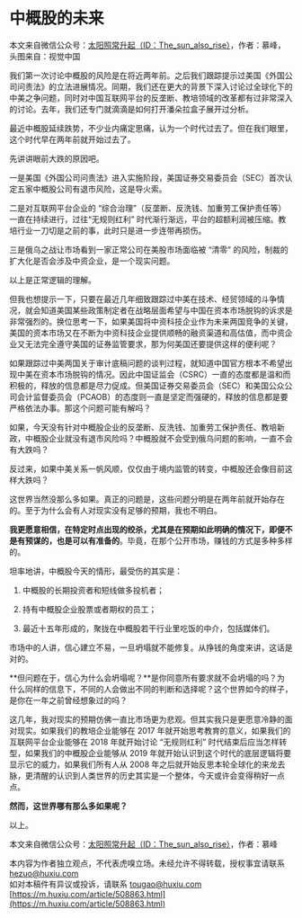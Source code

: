 # 中概股的未来
本文来自微信公众号：[太阳照常升起（ID：The_sun_also_rise）](https://mp.weixin.qq.com/s?__biz=MzI0ODE5NDU5Mw==&mid=2649550298&idx=1&sn=e68ca892d1cb3855050e98520fe20112&chksm=f1bc3e94c6cbb782fb3c1ffc6a5b9d60288cd3091548ba31f2e5fdd401536820c27d0bcf5606&mpshare=1&scene=1&srcid=0314sbFSqk0Uo5y96fFZC9Fd&sharer_sharetime=1647268361317&sharer_shareid=71f767aac76a75906e709de91388a4e5&version=3.1.12.90288&platform=mac#rd)，作者：慕峰，头图来自：视觉中国

我们第一次讨论中概股的风险是在将近两年前。之后我们跟踪提示过美国《外国公司问责法》的立法进展情况。同期，我们还在更大的背景下深入讨论过全球化下的中美之争问题，同时对中国互联网平台的反垄断、教培领域的改革都有过非常深入的讨论。去年，我们还专门就滴滴是如何打开潘朵拉盒子展开过分析。

最近中概股延续跌势，不少业内痛定思痛，认为一个时代过去了。但在我们眼里，这个时代早在两年前就开始过去了。

先讲讲眼前大跌的原因吧。

一是美国《外国公司问责法》进入实施阶段，美国证券交易委员会（SEC）首次认定五家中概股公司有退市风险，这是导火索。

二是对互联网平台企业的 “综合治理”（反垄断、反洗钱、加重劳工保护责任等）一直在持续进行，过往“无规则红利” 时代渐行渐远，平台的超额利润被压缩。教培行业一刀切是之前的事，此时只是进一步连带再损伤。

三是俄乌之战让市场看到一家正常公司在美股市场面临被 “清零” 的风险，制裁的扩大化是否会涉及中资企业，是一个现实问题。

以上是正常逻辑的理解。

但我也想提示一下，只要在最近几年细致跟踪过中美在技术、经贸领域的斗争情况，就会知道美国某些政策制定者在战略层面希望与中国在资本市场脱钩的诉求是非常强烈的。换位思考一下，如果美国将中资科技企业作为未来两国竞争的关键，美国的资本市场又在不断为中资科技企业提供顺畅的融资渠道和高估值，而中资企业又无法完全遵守美国的证券监管要求，那为何美国还要提供这样的便利呢？

如果跟踪过中美两国关于审计底稿问题的谈判过程，就知道中国官方根本不希望出现中美在资本市场脱钩的情况。因此中国证监会（CSRC）一直的态度都是温和而积极的，释放的信息都是尽力促成。但美国证券交易委员会（SEC）和美国公众公司会计监督委员会（PCAOB）的态度则一直是坚定而强硬的，释放的信息都是要严格依法办事。那这个问题可能有解吗？

如果，今天没有针对中概股企业的反垄断、反洗钱、加重劳工保护责任、教培新政，中概股企业就没有退市风险吗？中概股就不会受到俄乌问题的影响，一直不会有大跌吗？

反过来，如果中美关系一帆风顺，仅仅由于境内监管的转变，中概股还会像目前这样大跌吗？

这世界当然没那么多如果。真正的问题是，这些问题分明是在两年前就开始存在的。至于为什么会有人对现实没有足够的预期，我也不明白。

**我更愿意相信，在特定时点出现的绞杀，尤其是在预期如此明确的情况下，即便不是有预谋的，也是可以有准备的**。毕竟，在那个公开市场，赚钱的方式是多种多样的。

坦率地讲，中概股今天的情形，最受伤的其实是：

1. 中概股的长期投资者和短线做多投机者；

2. 持有中概股企业股票或者期权的员工；

3. 最近十五年形成的，聚拢在中概股若干行业里吃饭的中介，包括媒体们。

市场中的人讲，信心建立不易，一旦坍塌就不能修复。从挣钱的角度来讲，这话是对的。

**但问题在于，信心为什么会坍塌呢？**是你同意所有要求就不会坍塌的吗？为什么同样的信息下，不同的人会做出不同的判断和选择呢？这个世界如今的样子，是你在一年之前曾经想象过的吗？

这几年，我对现实的预期仿佛一直比市场更为悲观。但其实我只是更愿意冷静的面对现实。如果我们的教培企业能够在 2017 年就开始思考教育的意义，如果我们的互联网平台企业能够在 2018 年就开始讨论 “无规则红利” 时代结束后应当怎样转型，如果我们的中概股企业能够从 2019 年就开始认识到这个时代的底层逻辑将要显示它的威力，如果我们所有人从 2008 年之后就开始反思本轮全球化的来龙去脉，更清醒的认识到人类世界的历史其实是一个整体，今天或许会变得稍好一点点。

**然而，这世界哪有那么多如果呢？**

以上。

本文来自微信公众号：[太阳照常升起（ID：The_sun_also_rise）](https://mp.weixin.qq.com/s?__biz=MzI0ODE5NDU5Mw==&mid=2649550298&idx=1&sn=e68ca892d1cb3855050e98520fe20112&chksm=f1bc3e94c6cbb782fb3c1ffc6a5b9d60288cd3091548ba31f2e5fdd401536820c27d0bcf5606&mpshare=1&scene=1&srcid=0314sbFSqk0Uo5y96fFZC9Fd&sharer_sharetime=1647268361317&sharer_shareid=71f767aac76a75906e709de91388a4e5&version=3.1.12.90288&platform=mac#rd)，作者：慕峰

本内容为作者独立观点，不代表虎嗅立场。未经允许不得转载，授权事宜请联系 hezuo@huxiu.com  
如对本稿件有异议或投诉，请联系 tougao@huxiu.com 
 [https://m.huxiu.com/article/508863.html](https://m.huxiu.com/article/508863.html)
